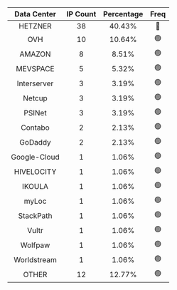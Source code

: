 | Data Center | IP Count | Percentage | Freq |
|:------------:|:--------:|:-----------:|:-----:|
| HETZNER | 38 | 40.43% | 🔴 |
| OVH | 10 | 10.64% | 🟢 |
| AMAZON | 8 | 8.51% | 🟢 |
| MEVSPACE | 5 | 5.32% | 🟢 |
| Interserver | 3 | 3.19% | 🟢 |
| Netcup | 3 | 3.19% | 🟢 |
| PSINet | 3 | 3.19% | 🟢 |
| Contabo | 2 | 2.13% | 🟢 |
| GoDaddy | 2 | 2.13% | 🟢 |
| Google-Cloud | 1 | 1.06% | 🟢 |
| HIVELOCITY | 1 | 1.06% | 🟢 |
| IKOULA | 1 | 1.06% | 🟢 |
| myLoc | 1 | 1.06% | 🟢 |
| StackPath | 1 | 1.06% | 🟢 |
| Vultr | 1 | 1.06% | 🟢 |
| Wolfpaw | 1 | 1.06% | 🟢 |
| Worldstream | 1 | 1.06% | 🟢 |
| OTHER | 12 | 12.77% | 🟢 |